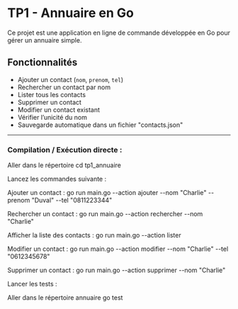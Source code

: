 #  TP1 - Annuaire en Go

Ce projet est une application en ligne de commande développée en Go pour gérer un annuaire simple.


## Fonctionnalités

- Ajouter un contact (`nom`, `prenom`, `tel`)
- Rechercher un contact par nom
- Lister tous les contacts
- Supprimer un contact
- Modifier un contact existant
- Vérifier l’unicité du nom
- Sauvegarde automatique dans un fichier "contacts.json"

---

### Compilation / Exécution directe :

Aller dans le répertoire cd tp1_annuaire 

Lancez les commandes suivante :

Ajouter un contact :
go run main.go --action ajouter --nom "Charlie" --prenom "Duval" --tel "0811223344"

Rechercher un contact :
go run main.go --action rechercher --nom "Charlie"

Afficher la liste des contacts :
go run main.go --action lister

Modifier un contact :
go run main.go --action modifier --nom "Charlie" --tel "0612345678"

Supprimer un contact :
go run main.go --action supprimer --nom "Charlie"

Lancer les tests : 

Aller dans le répertoire annuaire
go test
